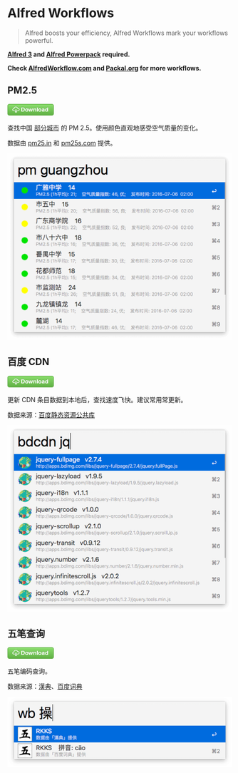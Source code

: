 # Alfred Workflows

> Alfred boosts your efficiency, Alfred Workflows mark your workflows powerful.

**[Alfred 3] and [Alfred Powerpack] required.**

**Check [AlfredWorkflow.com] and [Packal.org] for more workflows.**


## PM2.5

[![Download][dl_btn]][pm2.5_wf]

查找中国 [部分城市](http://pm25.in/) 的 PM 2.5。使用颜色直观地感受空气质量的变化。

数据由 [pm25.in](http://pm25.in/) 和 [pm25s.com](http://www.pm25s.com/) 提供。

![PM2.5][pm2.5_shot]


## 百度 CDN

[![Download][dl_btn]][baidu_cdn_wf]

更新 CDN 条目数据到本地后，查找速度飞快。建议常用常更新。

数据来源：[百度静态资源公共库](http://cdn.code.baidu.com/)

![Baidu CDN][baidu-cdn_shot]

## 五笔查询

[![Download][dl_btn]][wubi_wf]

五笔编码查询。

数据来源：[漢典](http://www.zdic.net/)、[百度词典](http://dict.baidu.com/)

![五笔查询][wubi_shot]


[dl_btn]: assets/btn_dl_gr.png "Download"

[pm2.5_wf]: https://github.com/onestark/alfred-workflows/raw/master/downloads/PM2.5.alfredworkflow
[pm2.5_shot]: assets/pm2.5_shot.png

[baidu_cdn_wf]: https://github.com/onestark/alfred-workflows/raw/master/downloads/Baidu-CDN.alfredworkflow
[baidu-cdn_shot]: assets/baidu-cdn_shot.png

[wubi_wf]: https://github.com/onestark/alfred-workflows/raw/master/downloads/Wubi.alfredworkflow
[wubi_shot]: assets/wubi_shot.png

[Alfred 3]: https://www.alfredapp.com/
[Alfred Powerpack]: https://www.alfredapp.com/powerpack/
[AlfredWorkflow.com]:http://alfredworkflow.com/
[Packal.org]: http://www.packal.org/